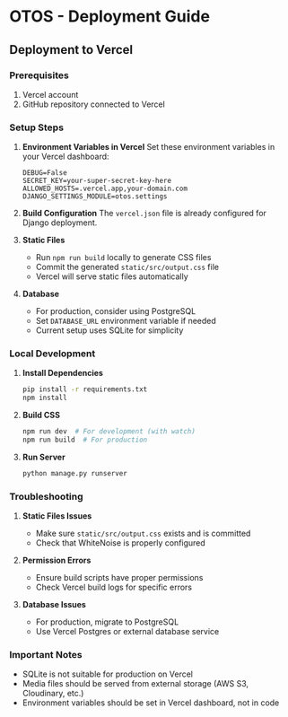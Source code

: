 # OTOS - Deployment Guide

## Deployment to Vercel

### Prerequisites
1. Vercel account
2. GitHub repository connected to Vercel

### Setup Steps

1. **Environment Variables in Vercel**
   Set these environment variables in your Vercel dashboard:
   ```
   DEBUG=False
   SECRET_KEY=your-super-secret-key-here
   ALLOWED_HOSTS=.vercel.app,your-domain.com
   DJANGO_SETTINGS_MODULE=otos.settings
   ```

2. **Build Configuration**
   The `vercel.json` file is already configured for Django deployment.

3. **Static Files**
   - Run `npm run build` locally to generate CSS files
   - Commit the generated `static/src/output.css` file
   - Vercel will serve static files automatically

4. **Database**
   - For production, consider using PostgreSQL
   - Set `DATABASE_URL` environment variable if needed
   - Current setup uses SQLite for simplicity

### Local Development

1. **Install Dependencies**
   ```bash
   pip install -r requirements.txt
   npm install
   ```

2. **Build CSS**
   ```bash
   npm run dev  # For development (with watch)
   npm run build  # For production
   ```

3. **Run Server**
   ```bash
   python manage.py runserver
   ```

### Troubleshooting

1. **Static Files Issues**
   - Make sure `static/src/output.css` exists and is committed
   - Check that WhiteNoise is properly configured

2. **Permission Errors**
   - Ensure build scripts have proper permissions
   - Check Vercel build logs for specific errors

3. **Database Issues**
   - For production, migrate to PostgreSQL
   - Use Vercel Postgres or external database service

### Important Notes

- SQLite is not suitable for production on Vercel
- Media files should be served from external storage (AWS S3, Cloudinary, etc.)
- Environment variables should be set in Vercel dashboard, not in code
